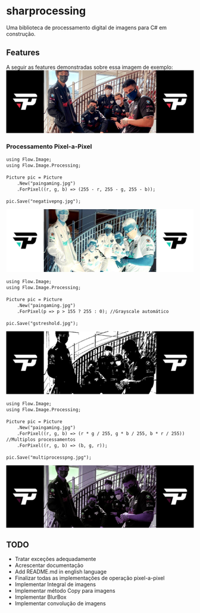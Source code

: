 # sharprocessing
Uma biblioteca de processamento digital de imagens para C# em construção.

## Features

A seguir as features demonstradas sobre essa imagem de exemplo:
![paingaming.jpg](imgs/paingaming.jpg)

### Processamento Pixel-a-Pixel

```
using Flow.Image;
using Flow.Image.Processing;

Picture pic = Picture
    .New("paingaming.jpg")
    .ForPixel((r, g, b) => (255 - r, 255 - g, 255 - b));

pic.Save("negativepng.jpg");
```
![negativepng.jpg](imgs/negativepng.jpg)

```
using Flow.Image;
using Flow.Image.Processing;

Picture pic = Picture
    .New("paingaming.jpg")
    .ForPixel(p => p > 155 ? 255 : 0); //Grayscale automático

pic.Save("gstreshold.jpg");
```
![gstreshold.jpg](imgs/gstreshold.jpg)

```
using Flow.Image;
using Flow.Image.Processing;

Picture pic = Picture
    .New("paingaming.jpg")
    .ForPixel((r, g, b) => (r * g / 255, g * b / 255, b * r / 255)) //Multiplos processamentos
    .ForPixel((r, g, b) => (b, g, r));

pic.Save("multiprocesspng.jpg");
```
![multiprocesspng.jpg](imgs/multiprocesspng.jpg)

## TODO

 - Tratar exceções adequadamente
 - Acrescentar documentação
 - Add README.md in english language
 - Finalizar todas as implementações de operação pixel-a-pixel
 - Implementar Integral de imagens
 - Implementar método Copy para imagens
 - Implementar BlurBox
 - Implementar convolução de imagens